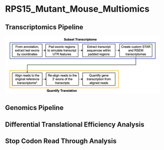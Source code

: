 # RPS15_Mutant_Mouse_Multiomics

## Transcriptomics Pipeline

![alt text](https://github.com/nruthen/RPS15_Mutant_Mouse_Multiomics/blob/208d9c5702a538ea5b729ab85a1d45220aa73cec/documentation/3_Prime_Exon_Quantitation.png?raw=true)

## Genomics Pipeline

## Differential Translational Efficiency Analysis

## Stop Codon Read Through Analysis

